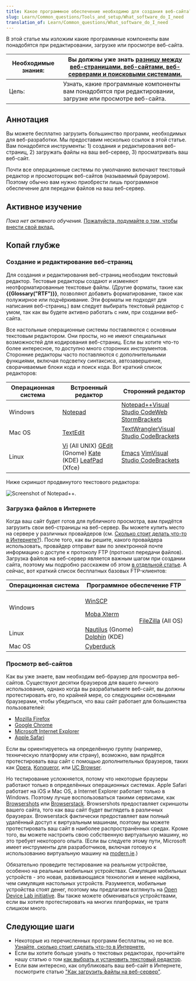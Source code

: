 ```yaml
---
title: Какое программное обеспечение необходимо для создания веб-сайта?
slug: Learn/Common_questions/Tools_and_setup/What_software_do_I_need
translation_of: Learn/Common_questions/What_software_do_I_need
---
```


В этой статье мы изложим какие программные компоненты вам понадобятся при редактировании, загрузке или просмотре веб-сайта.

| Необходимые знания: | Вы должны уже знать [разницу между веб-страницами, веб-сайтами, веб-серверами и поисковыми системами.](/ru/docs/Learn/Pages_sites_servers_and_search_engines) |
| ------------------- | ------------------------------------------------------------------------------------------------------------------------------------------------------------- |
| Цель:               | Узнать, какие программные компоненты вам понадобятся при редактировании, загрузке или просмотре веб-сайта.                                                    |

## Аннотация

Вы можете бесплатно загрузить большинство программ, необходимых для веб-разработки. Мы предоставим несколько ссылок в этой статье. Вам понадобятся инструменты: 1) создания и редактирования веб-страниц, 2) загружать файлы на ваш веб-сервер, 3) просматривать ваш веб-сайт.

Почти все операционные системы по умолчанию включают текстовый редактор и просмоторщик веб-сайтов (называемый браузером). Поэтому обычно вам нужно приобрести лишь программное обеспечение для передачи файлов на ваш веб-сервер.

## Активное изучение

_Пока нет активного обучения._ [Пожалуйста, подумайте о том, чтобы внести свой вклад.](/ru/docs/MDN/Getting_started)

## Копай глубже

### Создание и редактирование веб-страниц

Для создания и редактирования веб-страниц необходим текстовый редактор. Тестовые редакторы создают и изменяют неотформатированные текстовые файлы. (Другие форматы, такие как **{{Glossary("RTF")}}**, позволяют добавить форматирование, такое как полужирное или подчёркивание. Эти форматы не подходят для написания веб-страниц.) вам следует выбирать текстовый редактор с умом, так как вы будете активно работать с ним, при создании веб-сайта.

Все настольные операционные системы поставляются с основным текстовым редактором. Они просты, но не имеют специальных возможностей для кодирования веб-страниц. Если вы хотите что-то более интересное, то доступно много сторонних инструментов. Сторонние редакторы часто поставляются с дополнительными функциями, включая подсветку синтаксиса, автозавершение, сворачиваемые блоки кода и поиск кода. Вот краткий список редакторов:

| Операционная система | Встроенный редактор                                                                                                                                                                                                                        | Сторонний редактор                                                                                                                                                           |
| -------------------- | ------------------------------------------------------------------------------------------------------------------------------------------------------------------------------------------------------------------------------------------ | ---------------------------------------------------------------------------------------------------------------------------------------------------------------------------- |
| Windows              | [Notepad](http://en.wikipedia.org/wiki/Notepad_%28software%29)                                                                                                                                                                             | [Notepad++](http://notepad-plus-plus.org/)[Visual Studio Code](https://www.visualstudio.com/)[Web Storm](https://www.jetbrains.com/webstorm/)[Brackets](http://brackets.io/) |
| Mac OS               | [TextEdit](http://en.wikipedia.org/wiki/TextEdit)                                                                                                                                                                                          | [TextWrangler](http://www.barebones.com/products/textwrangler/)[Visual Studio Code](https://www.visualstudio.com/)[Brackets](http://brackets.io/)                            |
| Linux                | [Vi](http://en.wikipedia.org/wiki/Vi) (All UNIX) [GEdit](http://en.wikipedia.org/wiki/Gedit) (Gnome) [Kate](http://en.wikipedia.org/wiki/Kate_%28text_editor%29) (KDE) [LeafPad](<http://en.wikipedia.org/wiki/Kate_(text_editor)>) (Xfce) | [Emacs](http://www.gnu.org/software/emacs/) [Vim](http://www.vim.org/)[Visual Studio Code](https://www.visualstudio.com/)[Brackets](http://brackets.io/)                     |

Ниже скриншот продвинутого текстового редактора:

![Screenshot of Notepad++.](notepadplusplus.png)

### Загрузка файлов в Интернете

Когда ваш сайт будет готов для публичного просмотра, вам придётся загрузить свои веб-страницы на веб-сервер. Вы можете купить место на сервере у различных провайдеров (см. [Сколько стоит делать что-то в Интернете?](/ru/docs/Learn/How_much_does_it_cost)). После того, как вы решите, какого провайдера использовать, провайдер отправит вам по электронной почте информацию о доступе к протоколу FTP (протокол передачи файлов). Загрузка файлов на веб-сервер является важным шагом при создании сайта, поэтому мы подробно расскажем об этом [в отдельной статье](/ru/docs/Learn/Upload_files_to_a_web_server). А сейчас, вот краткий список бесплатных базовых FTP-клиентов:

<table class="standard-table">
  <thead>
    <tr>
      <th scope="col">Операционная система</th>
      <th colspan="2" rowspan="1" scope="col" style="text-align: center">
        Программное обеспечение FTP
      </th>
    </tr>
  </thead>
  <tbody>
    <tr>
      <td>Windows</td>
      <td>
        <p><a href="http://winscp.net" rel="external">WinSCP</a></p>
        <p><a href="http://mobaxterm.mobatek.net/">Moba Xterm</a></p>
      </td>
      <td colspan="1" rowspan="3">
        <a href="https://filezilla-project.org/">FileZilla</a> (All OS)
      </td>
    </tr>
    <tr>
      <td>Linux</td>
      <td>
        <a href="https://live.gnome.org/Nautilus" rel="external">Nautilus</a>
        (Gnome)<br /><a href="http://dolphin.com/" rel="external">Dolphin</a>
        (KDE)
      </td>
    </tr>
    <tr>
      <td>Mac OS</td>
      <td><a href="http://cyberduck.de/">Cyberduck</a></td>
    </tr>
  </tbody>
</table>

### Просмотр веб-сайтов

Как вы уже знаете, вам необходим веб-браузер для просмотра веб-сайтов. Существуют десятки браузеров для вашего личного использования, однако когда вы разрабатываете веб-сайт, вы должны протестировать его, по крайней мере, со следующими основными браузерами, чтобы убедиться, что ваш сайт работает для большинства пользователей:

- [Mozilla Firefox](https://www.mozilla.org/en-US/firefox/new/)
- [Google Chrome](https://www.google.fr/chrome/browser/)
- [Microsoft Internet Explorer](http://windows.microsoft.com/en-US/internet-explorer/download-ie)
- [Apple Safari](http://www.apple.com/safari/)

Если вы ориентируетесь на определённую группу (например, техническую платформу или страну), возможно, вам придётся протестировать ваш сайт с помощью дополнительных браузеров, таких как [Opera](http://www.opera.com/), [Konqueror](http://www.konqueror.org/), или [UC Browser](http://www.ucweb.com/ucbrowser/).

Но тестирование усложняется, потому что некоторые браузеры работают только в определённых операционных системах. Apple Safari работает на iOS и Mac OS, а Internet Explorer работает только в Windows. Поэтому лучше воспользоваться такими сервисами, как [Browsershots](http://browsershots.org/) или [Browserstack](http://www.browserstack.com/). Browsershots предоставляет скриншоты вашего сайта, того как ваш сайт будет выглядеть в различных браузерах. Browserstack фактически предоставляет вам полный удалённый доступ к виртуальным машинам, поэтому вы можете протестировать ваш сайт в наиболее распространённых средах. Кроме того, вы можете настроить свою собственную виртуальную машину, но это требует некоторого опыта. (Если вы следуете этому пути, Microsoft имеет инструменты для разработчиков, включая готовую к использованию виртуальную машину на [modern.ie](https://modern.ie).)

Обязательно проведите тестирование на реальном устройстве, особенно на реальных мобильных устройствах. Симуляция мобильных устройств - это новая, развивающаяся технология и менее надёжна, чем симуляция настольных устройств. Разумеется, мобильные устройства стоят денег, поэтому мы предлагаем взглянуть на [Open Device Lab initiative](http://opendevicelab.com/). Вы также можете обмениваться устройствами, если вы хотите протестировать на многих платформах, не тратя слишком много.

## Следующие шаги

- Некоторые из перечисленных программ бесплатны, но не все. [Узнайте, сколько стоит сделать что-то в Интернете.](/ru/docs/Learn/Common_questions/How_much_does_it_cost)
- Если вы хотите больше узнать о текстовых редакторах, прочитайте нашу статью о том [как выбрать и установить текстовый редактор](/ru/docs/Learn/Choose,_Install_and_set_up_a_text_editor).
- Если вам интересно, как опубликовать ваш веб-сайт в Интернете, посмотрите статью ["Как загрузить файлы на веб-сервер"](/ru/docs/Learn/Upload_files_to_a_web_server).
